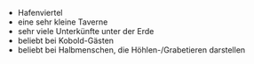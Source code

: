 -   Hafenviertel
-   eine sehr kleine Taverne
-   sehr viele Unterkünfte unter der Erde
-   beliebt bei Kobold-Gästen
-   beliebt bei Halbmenschen, die Höhlen-/Grabetieren darstellen